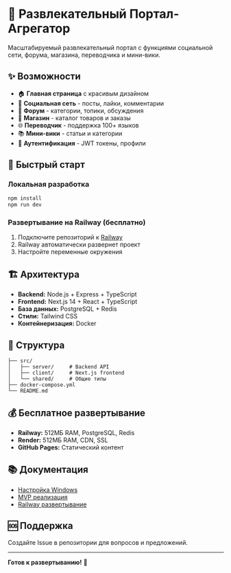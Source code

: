 # 🎉 Развлекательный Портал-Агрегатор

Масштабируемый развлекательный портал с функциями социальной сети, форума, магазина, переводчика и мини-вики.

## ✨ Возможности

- 🏠 **Главная страница** с красивым дизайном
- 📝 **Социальная сеть** - посты, лайки, комментарии
- 💬 **Форум** - категории, топики, обсуждения
- 🛒 **Магазин** - каталог товаров и заказы
- 🌐 **Переводчик** - поддержка 100+ языков
- 📚 **Мини-вики** - статьи и категории
- 🔐 **Аутентификация** - JWT токены, профили

## 🚀 Быстрый старт

### Локальная разработка
```bash
npm install
npm run dev
```

### Развертывание на Railway (бесплатно)
1. Подключите репозиторий к [Railway](https://railway.app/)
2. Railway автоматически развернет проект
3. Настройте переменные окружения

## 🏗️ Архитектура

- **Backend:** Node.js + Express + TypeScript
- **Frontend:** Next.js 14 + React + TypeScript
- **База данных:** PostgreSQL + Redis
- **Стили:** Tailwind CSS
- **Контейнеризация:** Docker

## 📁 Структура

```
├── src/
│   ├── server/     # Backend API
│   ├── client/     # Next.js frontend
│   └── shared/     # Общие типы
├── docker-compose.yml
└── README.md
```

## 💰 Бесплатное развертывание

- **Railway:** 512МБ RAM, PostgreSQL, Redis
- **Render:** 512МБ RAM, CDN, SSL
- **GitHub Pages:** Статический контент

## 📚 Документация

- [Настройка Windows](windows-setup.md)
- [MVP реализация](mvp-implementation.md)
- [Railway развертывание](RAILWAY-README.md)

## 🆘 Поддержка

Создайте Issue в репозитории для вопросов и предложений.

---

**Готов к развертыванию!** 🚀
